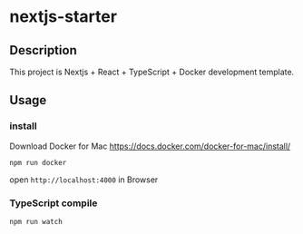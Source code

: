 # nextjs-starter

## Description

This project is Nextjs + React + TypeScript + Docker development template. 

## Usage

### install

Download Docker for Mac
https://docs.docker.com/docker-for-mac/install/


```
npm run docker
```

open ```http://localhost:4000``` in Browser

### TypeScript compile

``` 
npm run watch 
``` 

